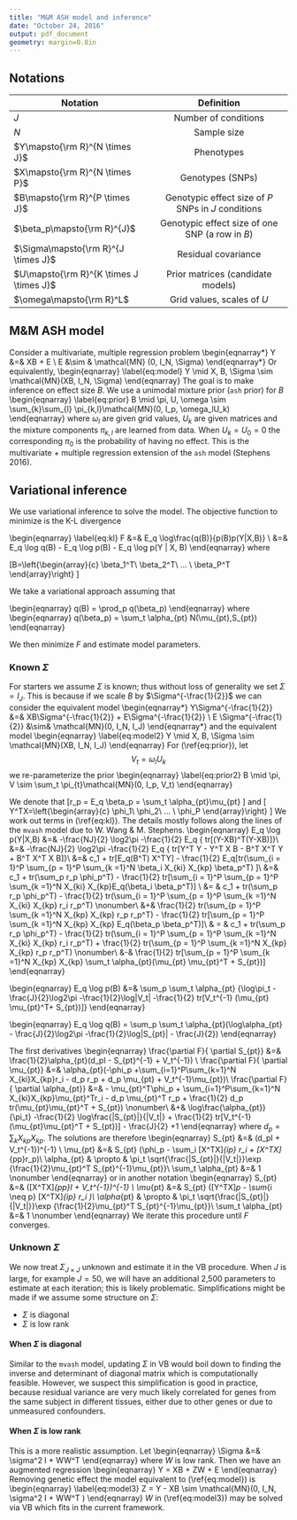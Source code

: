 ```yaml
---
title: "M&M ASH model and inference"
date: "October 24, 2016"
output: pdf_document
geometry: margin=0.8in
---
```

## Notations
| Notation   | Definition    |
|----------|:-------------:|
| $J$ | Number of conditions |
| $N$ | Sample size |
| $Y\mapsto{\rm R}^{N \times J}$ | Phenotypes |
|$X\mapsto{\rm R}^{N \times P}$| Genotypes (SNPs) |
| $B\mapsto{\rm R}^{P \times J}$ | Genotypic effect size of $P$ SNPs in $J$ conditions|
| $\beta_p\mapsto{\rm R}^{J}$ | Genotypic effect size of one SNP (a row in $B$) |
|$\Sigma\mapsto{\rm R}^{J \times J}$ | Residual covariance|
|$U\mapsto{\rm R}^{K \times J \times J}$ | Prior matrices (candidate models) |
|$\omega\mapsto{\rm R}^L$ | Grid values, scales of $U$ |

## M&M ASH model
Consider a multivariate, multiple regression problem
\begin{eqnarray*}
Y &=& XB + E \\
E  &\sim & \mathcal{MN} (0, I_N, \Sigma) 
\end{eqnarray*}
Or equivalently,
\begin{eqnarray} \label{eq:model}
Y \mid X, B, \Sigma \sim \mathcal{MN}(XB, I_N, \Sigma)
\end{eqnarray}
The goal is to make inference on effect size $B$. 
We use a unimodal mixture prior (`ash` prior) for $B$ 
\begin{eqnarray} \label{eq:prior}
B \mid \pi, U, \omega \sim \sum_{k}\sum_{l} \pi_{k,l}\mathcal{MN}(0, I_p, \omega_lU_k)
\end{eqnarray}
where $\omega_l$ are given grid values, 
$U_k$ are given matrices 
and the mixture components $\pi_{k,l}$ are learned from data. 
When $U_k = U_0 = 0$ the corresponding $\pi_0$ is the probability of having no effect.
This is the multivariate + multiple regression extension of the `ash` model (Stephens 2016).

## Variational inference
We use variational inference to solve the model. 
The objective function to minimize is the K-L divergence

\begin{eqnarray} \label{eq:kl}
F &=& E_q \log\frac{q(B)}{p(B)p(Y|X,B)} \\
  &=& E_q \log q(B) - E_q \log p(B) - E_q \log p(Y | X, B)
\end{eqnarray}
where

\[B=\left\{\begin{array}{c}
\beta_1^T\\
\beta_2^T\\
... \\
\beta_P^T \end{array}\right\} \]

We take a variational approach assuming that

\begin{eqnarray}
q(B) = \prod_p q(\beta_p)
\end{eqnarray}
where
\begin{eqnarray}
q(\beta_p) = \sum_t \alpha_{pt} N(\mu_{pt},S_{pt})
\end{eqnarray}

We then minimize $F$ and estimate model parameters.

### Known $\Sigma$
For starters we assume $\Sigma$ is known; 
thus without loss of generality we set $\Sigma = I_J$. 
This is because if we scale $B$ by $\Sigma^{-\frac{1}{2}}$ we can consider the equivalent model
\begin{eqnarray*}
Y\Sigma^{-\frac{1}{2}} &=& XB\Sigma^{-\frac{1}{2}} + E\Sigma^{-\frac{1}{2}} \\
E \Sigma^{-\frac{1}{2}} &\sim&  \mathcal{MN}(0, I_N, I_J) 
\end{eqnarray*}
and the equivalent model
\begin{eqnarray} \label{eq:model2}
Y \mid X, B, \Sigma \sim \mathcal{MN}(XB, I_N, I_J)
\end{eqnarray}
For (\ref{eq:prior}), let $$V_t=\omega_l U_k$$ we re-parameterize the prior
\begin{eqnarray} \label{eq:prior2}
B \mid \pi, V \sim \sum_t \pi_{t}\mathcal{MN}(0, I_p, V_t)
\end{eqnarray}

We denote that 
\[r_p = E_q \beta_p = \sum_t \alpha_{pt}\mu_{pt} \]
 and 
\[ Y^TX=\left\{\begin{array}{c}
\phi_1\\
\phi_2\\
... \\
\phi_P \end{array}\right\} \]
We work out terms in (\ref{eq:kl}). 
The details mostly follows along the lines of the `mvash` model due to W. Wang & M. Stephens.
\begin{eqnarray} 
E_q \log p(Y|X,B) &=& -\frac{NJ}{2} \log2\pi -\frac{1}{2} E_q \{ tr[(Y-XB)^T(Y-XB)]\}\\
 &=& -\frac{NJ}{2} \log2\pi -\frac{1}{2} E_q \{ tr[Y^T Y - Y^T X B - B^T X^T Y + B^T X^T X B]\}\\
 &=& c_1 + tr[E_q(B^T) X^TY] - \frac{1}{2} E_q[tr(\sum_{i = 1}^P \sum_{p = 1}^P \sum_{k =1}^N 
 \beta_i X_{ki} X_{kp} \beta_p^T) ]\\
 &=& c_1 + tr(\sum_p r_p \phi_p^T) - \frac{1}{2} tr[\sum_{i = 1}^P \sum_{p = 1}^P \sum_{k =1}^N 
  X_{ki} X_{kp}E_q(\beta_i \beta_p^T)] \\
 &= & c_1 + tr(\sum_p r_p \phi_p^T)  - \frac{1}{2} tr(\sum_{i = 1}^P \sum_{p = 1}^P \sum_{k =1}^N 
 X_{ki} X_{kp} r_i r_p^T) \nonumber\\
 &+& \frac{1}{2} tr(\sum_{p = 1}^P \sum_{k =1}^N X_{kp} X_{kp} r_p r_p^T) - \frac{1}{2} tr[\sum_{p = 1}^P
 \sum_{k =1}^N X_{kp} X_{kp} E_q(\beta_p \beta_p^T)]\\
 & = & c_1 + tr(\sum_p r_p \phi_p^T)  - \frac{1}{2} tr(\sum_{i = 1}^P \sum_{p = 1}^P \sum_{k =1}^N 
 X_{ki} X_{kp} r_i r_p^T) + \frac{1}{2} tr(\sum_{p = 1}^P \sum_{k =1}^N X_{kp} X_{kp} r_p r_p^T) \nonumber\\
 &-& \frac{1}{2} tr[\sum_{p = 1}^P \sum_{k =1}^N X_{kp} X_{kp} \sum_t \alpha_{pt}(\mu_{pt} \mu_{pt}^T + S_{pt})]
\end{eqnarray}

\begin{eqnarray}
E_q \log p(B) &=& \sum_p \sum_t \alpha_{pt} \{\log\pi_t - \frac{J}{2}\log2\pi -\frac{1}{2}\log|V_t| -\frac{1}{2}
tr[V_t^{-1} (\mu_{pt} \mu_{pt}^T+ S_{pt})]\}
\end{eqnarray}

\begin{eqnarray}
E_q \log q(B) = \sum_p \sum_t \alpha_{pt}(\log\alpha_{pt} - \frac{J}{2}\log2\pi -\frac{1}{2}\log|S_{pt}| - 
\frac{J}{2})
\end{eqnarray}

The first derivatives
\begin{eqnarray}
\frac{\partial F}{ \partial S_{pt}} &=& \frac{1}{2}\alpha_{pt}(d_pI - S_{pt}^{-1} + V_t^{-1}) \\
\frac{\partial F}{ \partial \mu_{pt}} &=& \alpha_{pt}(-\phi_p +\sum_{i=1}^P\sum_{k=1}^N X_{ki}X_{kp}r_i - d_p
r_p + d_p \mu_{pt} + V_t^{-1}\mu_{pt})\\
\frac{\partial F}{ \partial \alpha_{pt}} &=& - \mu_{pt}^T\phi_p + \sum_{i=1}^P\sum_{k=1}^N X_{ki}X_{kp}\mu_{pt}^Tr_i - d_p
\mu_{pt}^T r_p + \frac{1}{2} d_p tr(\mu_{pt}\mu_{pt}^T + S_{pt}) \nonumber\\
&+& \log\frac{\alpha_{pt}}{\pi_t} -\frac{1}{2} \log\frac{|S_{pt}|}{|V_t|} + \frac{1}{2} tr[V_t^{-1}(\mu_{pt}\mu_{pt}^T + S_{pt})] - \frac{J}{2} +1
\end{eqnarray}
where $d_p = \sum_k X_{kp}X_{kp}$.
The solutions are therefore
\begin{eqnarray}
S_{pt} &=& (d_pI + V_t^{-1})^{-1} \\
\mu_{pt} &=& S_{pt} (\phi_p - \sum_i [X^TX]_{ip} r_i + [X^TX]_{pp}r_p)\\
\alpha_{pt} & \propto & \pi_t \sqrt{\frac{|S_{pt}|}{|V_t|}}\exp \{\frac{1}{2}\mu_{pt}^T S_{pt}^{-1}\mu_{pt}\}\\
\sum_t \alpha_{pt} &=& 1 \nonumber
\end{eqnarray}
or in another notation
\begin{eqnarray}
S_{pt} &=& ([X^TX]_{pp}I + V_t^{-1})^{-1} \\
\mu_{pt} &=& S_{pt} ([Y^TX]_p - \sum_{i \neq p} [X^TX]_{ip} r_i )\\
\alpha_{pt} & \propto & \pi_t \sqrt{\frac{|S_{pt}|}{|V_t|}}\exp \{\frac{1}{2}\mu_{pt}^T S_{pt}^{-1}\mu_{pt}\}\\
\sum_t \alpha_{pt} &=& 1 \nonumber
\end{eqnarray}
We iterate this procedure until $F$ converges.

### Unknown $\Sigma$
We now treat $\Sigma_{J \times J}$ unknown and estimate it in the VB procedure. 
When $J$ is large, for example $J = 50$, 
we will have an additional 2,500 parameters to estimate at each iteration; this is likely problematic. 
Simplifications might be made if we assume some structure on $\Sigma$:

* $\Sigma$ is diagonal
* $\Sigma$ is low rank

#### When $\Sigma$ is diagonal
Similar to the `mvash` model, updating $\Sigma$ in VB would boil down 
to finding the inverse and determinant of diagonal matrix 
which is computationally feasible. 
However, we suspect this simplification is good in practice,
because residual variance are very much likely correlated for genes from
the same subject in different tissues, either due to other genes or due to
unmeasured confounders.

#### When $\Sigma$ is low rank 
This is a more realistic assumption. Let 
\begin{eqnarray}
\Sigma &=& \sigma^2 I + WW^T 
\end{eqnarray}
where $W$ is low rank. Then we have an augmented regression
\begin{eqnarray}
Y = XB + ZW + E
\end{eqnarray}
Removing genetic effect the model equivalent to (\ref{eq:model}) is
\begin{eqnarray} \label{eq:model3}
Z = Y - XB \sim \mathcal{MN}(0, I_N, \sigma^2 I + WW^T )
\end{eqnarray}
$W$ in (\ref{eq:model3}) may be solved via VB 
which fits in the current framework.
